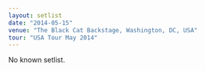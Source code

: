 ```yaml
---
layout: setlist
date: "2014-05-15"
venue: "The Black Cat Backstage, Washington, DC, USA"
tour: "USA Tour May 2014"
---
```



No known setlist.
